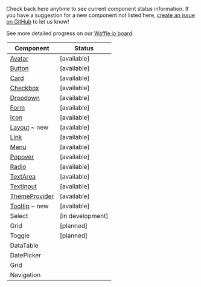 Check back here anytime to see current component status information.
If you have a suggestion for a new component not listed here, [create an issue on GitHub](https://github.com/mineral-ui/mineral-ui/issues) to let us know!

See more detailed progress on our [Waffle.io board](https://waffle.io/mineral-ui/mineral-ui).

<Legend />

<!--
Labels:
  ~ new
  ~ experimental

Statuses:
  [available]
  [planned]
  [in development]
  [deprecated]
-->

| Component                                   | Status           |
|---------------------------------------------|------------------|
| [Avatar](/components/avatar)                | [available]      |
| [Button](/components/button)                | [available]      |
| [Card](/components/card)                    | [available]      |
| [Checkbox](/components/checkbox)            | [available]      |
| [Dropdown](/components/dropdown)            | [available]      |
| [Form](/components/form-field)              | [available]      |
| [Icon](/components/icon)                    | [available]      |
| [Layout](/components/layout) ~ new          | [available]      |
| [Link](/components/link)                    | [available]      |
| [Menu](/components/menu)                    | [available]      |
| [Popover](/components/popover)              | [available]      |
| [Radio](/components/radio)                  | [available]      |
| [TextArea](/components/text-area)           | [available]      |
| [TextInput](/components/text-input)         | [available]      |
| [ThemeProvider](/components/theme-provider) | [available]      |
| [Tooltip](/components/tooltip) ~ new        | [available]      |
| Select                                      | [in development] |
| Grid                                        | [planned]        |
| Toggle                                      | [planned]        |
| DataTable                                   |                  |
| DatePicker                                  |                  |
| Grid                                        |                  |
| Navigation                                  |                  |
